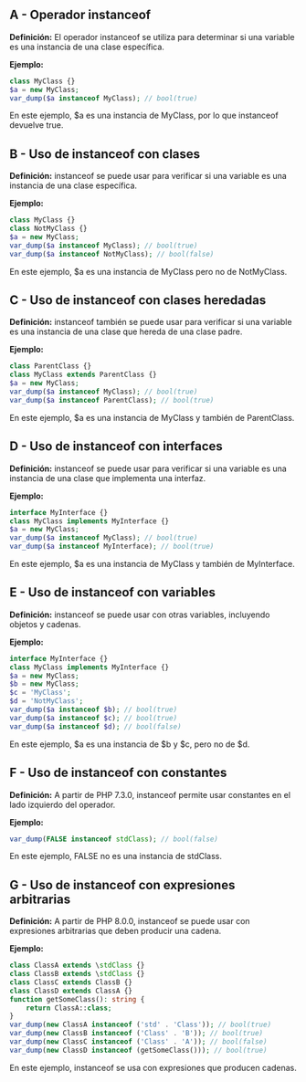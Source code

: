 ## A - Operador instanceof

**Definición:** El operador instanceof se utiliza para determinar si una variable es una instancia de una clase específica.

**Ejemplo:**

```php
class MyClass {}
$a = new MyClass;
var_dump($a instanceof MyClass); // bool(true)
```

En este ejemplo, $a es una instancia de MyClass, por lo que instanceof devuelve true.

## B - Uso de instanceof con clases

**Definición:** instanceof se puede usar para verificar si una variable es una instancia de una clase específica.

**Ejemplo:**

```php
class MyClass {}
class NotMyClass {}
$a = new MyClass;
var_dump($a instanceof MyClass); // bool(true)
var_dump($a instanceof NotMyClass); // bool(false)
```

En este ejemplo, $a es una instancia de MyClass pero no de NotMyClass.

## C - Uso de instanceof con clases heredadas

**Definición:** instanceof también se puede usar para verificar si una variable es una instancia de una clase que hereda de una clase padre.

**Ejemplo:**

```php
class ParentClass {}
class MyClass extends ParentClass {}
$a = new MyClass;
var_dump($a instanceof MyClass); // bool(true)
var_dump($a instanceof ParentClass); // bool(true)
```

En este ejemplo, $a es una instancia de MyClass y también de ParentClass.

## D - Uso de instanceof con interfaces

**Definición:** instanceof se puede usar para verificar si una variable es una instancia de una clase que implementa una interfaz.

**Ejemplo:**

```php
interface MyInterface {}
class MyClass implements MyInterface {}
$a = new MyClass;
var_dump($a instanceof MyClass); // bool(true)
var_dump($a instanceof MyInterface); // bool(true)
```

En este ejemplo, $a es una instancia de MyClass y también de MyInterface.

## E - Uso de instanceof con variables

**Definición:** instanceof se puede usar con otras variables, incluyendo objetos y cadenas.

**Ejemplo:**

```php
interface MyInterface {}
class MyClass implements MyInterface {}
$a = new MyClass;
$b = new MyClass;
$c = 'MyClass';
$d = 'NotMyClass';
var_dump($a instanceof $b); // bool(true)
var_dump($a instanceof $c); // bool(true)
var_dump($a instanceof $d); // bool(false)
```

En este ejemplo, $a es una instancia de $b y $c, pero no de $d.

## F - Uso de instanceof con constantes

**Definición:** A partir de PHP 7.3.0, instanceof permite usar constantes en el lado izquierdo del operador.

**Ejemplo:**

```php
var_dump(FALSE instanceof stdClass); // bool(false)
```

En este ejemplo, FALSE no es una instancia de stdClass.

## G - Uso de instanceof con expresiones arbitrarias

**Definición:** A partir de PHP 8.0.0, instanceof se puede usar con expresiones arbitrarias que deben producir una cadena.

**Ejemplo:**

```php
class ClassA extends \stdClass {}
class ClassB extends \stdClass {}
class ClassC extends ClassB {}
class ClassD extends ClassA {}
function getSomeClass(): string {
    return ClassA::class;
}
var_dump(new ClassA instanceof ('std' . 'Class')); // bool(true)
var_dump(new ClassB instanceof ('Class' . 'B')); // bool(true)
var_dump(new ClassC instanceof ('Class' . 'A')); // bool(false)
var_dump(new ClassD instanceof (getSomeClass())); // bool(true)
```

En este ejemplo, instanceof se usa con expresiones que producen cadenas.
